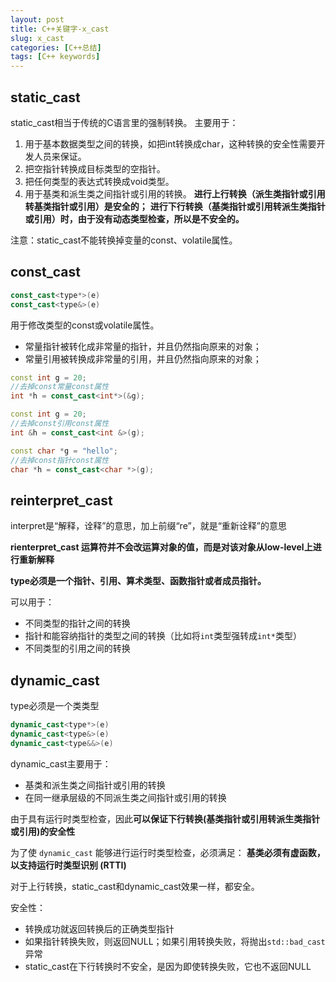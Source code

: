 ```yaml
---
layout: post
title: C++关键字-x_cast
slug: x_cast
categories: [C++总结]
tags: [C++ keywords]
---
```


## static_cast
static_cast相当于传统的C语言里的强制转换。
主要用于：
1. 用于基本数据类型之间的转换，如把int转换成char，这种转换的安全性需要开发人员来保证。
2. 把空指针转换成目标类型的空指针。
3. 把任何类型的表达式转换成void类型。
4. 用于基类和派生类之间指针或引用的转换。
**进行上行转换（派生类指针或引用转基类指针或引用）是安全的；**
**进行下行转换（基类指针或引用转派生类指针或引用）时，由于没有动态类型检查，所以是不安全的。**

注意：static_cast不能转换掉变量的const、volatile属性。

## const_cast

```cpp
const_cast<type*>(e)
const_cast<type&>(e)
```

用于修改类型的const或volatile属性。
+ 常量指针被转化成非常量的指针，并且仍然指向原来的对象；
+ 常量引用被转换成非常量的引用，并且仍然指向原来的对象；

```cpp
const int g = 20;
//去掉const常量const属性
int *h = const_cast<int*>(&g);

const int g = 20;
//去掉const引用const属性
int &h = const_cast<int &>(g);

const char *g = "hello";
//去掉const指针const属性
char *h = const_cast<char *>(g);
```
## reinterpret_cast

interpret是“解释，诠释”的意思，加上前缀“re”，就是“重新诠释”的意思

**rienterpret_cast 运算符并不会改运算对象的值，而是对该对象从low-level上进行重新解释**

**type必须是一个指针、引用、算术类型、函数指针或者成员指针。**

可以用于：
+ 不同类型的指针之间的转换
+ 指针和能容纳指针的类型之间的转换（比如将`int`类型强转成`int*`类型）
+ 不同类型的引用之间的转换

## dynamic_cast
type必须是一个类类型

```cpp
dynamic_cast<type*>(e)
dynamic_cast<type&>(e)
dynamic_cast<type&&>(e)
```
dynamic_cast主要用于：
+ 基类和派生类之间指针或引用的转换
+ 在同一继承层级的不同派生类之间指针或引用的转换

由于具有运行时类型检查，因此**可以保证下行转换(基类指针或引用转派生类指针或引用)的安全性**

为了使 `dynamic_cast` 能够进行运行时类型检查，必须满足：
**基类必须有虚函数，以支持运行时类型识别 (RTTI)**

对于上行转换，static_cast和dynamic_cast效果一样，都安全。

安全性：
+ 转换成功就返回转换后的正确类型指针
+ 如果指针转换失败，则返回NULL；如果引用转换失败，将抛出`std::bad_cast`异常
+ static_cast在下行转换时不安全，是因为即使转换失败，它也不返回NULL